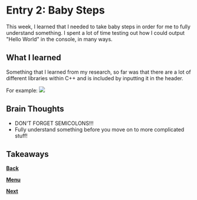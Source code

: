 # Entry 2: Baby Steps

This week, I learned that I needed to take baby steps in order for me to fully 
understand something. I spent a lot of time testing out how I could output "Hello World" in
the console, in many ways. 

## What I learned

Something that I learned from my research, so far was that there are a lot of different 
libraries within C++ and is included by inputting it in the header.

For example:
<img src="../cpp-libraries.png"/>


## Brain Thoughts

* DON'T FORGET SEMICOLONS!!!
* Fully understand something before you move on to more complicated stuff!

## Takeaways



[**Back**](entry01-plan.md) 

[**Menu**](../README.md) 

[**Next**](entry03-.md)
